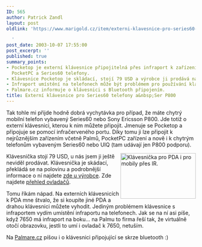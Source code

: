 ```yaml
---
ID: 565
author: Patrick Zandl
layout: post
oldlink: 'https://www.marigold.cz/item/externi-klavesnice-pro-series60-telefony-a-ser-p800

  '
post_date: 2003-10-07 17:55:00
post_excerpt: ''
published: true
summary_points:
- Pocketop je externí klávesnice připojitelná přes infraport k zařízením jako Palm,
  PocketPC a Series60 telefony.
- Klávesnice Pocketop je skládací, stojí 79 USD a výrobce ji prodává na pocketop.net.
- Infraport umístění na telefonech může být problémem pro používání klávesnice.
- Palmare.cz informuje o klávesnici s Bluetooth připojením.
title: Externí klávesnice pro Series60 telefony a&nbsp;Ser P800
---
```


<p>
Tak tohle mi přijde hodně dobrá vychytávka pro případ, že máte chytrý mobilní telefon vybavený Series60 nebo Sony Ericsson P800. Jde totiž o externí klávesnici, kterou k nim můžete připojit. Jmenuje se Pocketop a připojuje se pomocí infračerveného portu. Díky tomu ji lze připojit k nejrůznějším zařízením včetně Palmů, PocketPC zařízení a nově i k chytrým telefonům vybaveným Series60 nebo UIQ (tam udávají jen P800 podporu). </p>

<p>
<IMG height=121 alt="Klávesnička pro PDA i pro mobily přes IR." src="/wp-content/uploads/pocketkeyb.jpg" width=200 align=right border=0>Klávesnička stojí 79 USD, u nás jsem ji ještě neviděl prodávat. Klávesnička je skádací, překládá se na polovinu a podrobnější informace o ní najdete <A href="http://www.pocketop.net/">zde u výrobce</A>. Zde najdete <A href="http://www.ultimatekeyboard.com/drivers.htm" target=_blank>přehled ovladačů</A>.</p>

<p>
Tomu říkám nápad. Na externích klávesnicích k PDA mne štvalo, že si koupíte jiné PDA a drahou klávesnici můžete vyhodit. Jediným problémem klávesnice s infraportem vydím umístění infraportu na telefonech.&#160;Jak se na ní asi píše, když 7650 má infraport na boku... na Palmu to firma řeší tak, že virtuálně otočí obrazovku, jestli to umí i ovladač k 7650, netuším.</p>

<p>
Na <A href="http://palmare.idnes.cz/PalmOS/PalmOS_Hardware/btkeyboard030219.html" target=_blank>Palmare.cz</A> píšou i o klávesnici připojující se skrze bluetooth :)</p>